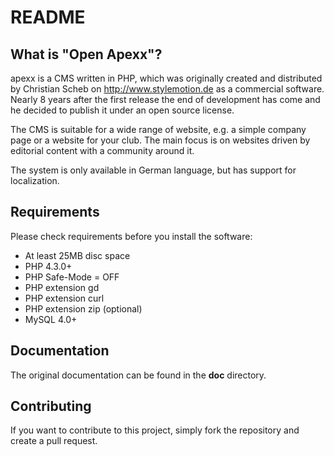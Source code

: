 README
======

What is "Open Apexx"?
---------------------
apexx is a CMS written in PHP, which was originally created and distributed by Christian Scheb on http://www.stylemotion.de as a commercial software. Nearly 8 years after the first release the end of development has come and he decided to publish it under an open source license.

The CMS is suitable for a wide range of website, e.g. a simple company page or a website for your club. The main focus is on websites driven by editorial content with a community around it.

The system is only available in German language, but has support for localization.

Requirements
------------

Please check requirements before you install the software:

 * At least 25MB disc space
 * PHP 4.3.0+
 * PHP Safe-Mode = OFF
 * PHP extension gd
 * PHP extension curl
 * PHP extension zip (optional)
 * MySQL 4.0+

Documentation
-------------

The original documentation can be found in the **doc** directory. 

Contributing
------------

If you want to contribute to this project, simply fork the repository and create a pull request.

